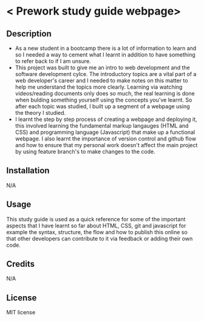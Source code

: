 # < Prework study guide webpage>

## Description

- As a new student in a bootcamp there is a lot of information to learn and so I needed a way to cement what I learnt in addition to have something to refer back to if I am unsure.
- This project was built to give me an intro to web development and the software development cylce. The introductory topics are a vital part of a web developer's career and I needed to make notes on this matter to help me understand the topics more clearly. Learning via watching videos/reading documents only does so much, the real learning is done when bulding something yourself using the concepts you've learnt. So after each topic was studied, I built up a segment of a webpage using the theory I studied.
- I learnt the step by step process of creating a webpage and deploying it, this involved learning the fundamental markup langauges (HTML and CSS) and programming language (Javascript) that make up a functional webpage. I also learnt the importance of version control and github flow and how to ensure that my personal work doesn't affect the main project by using feature branch's to make changes to the code. 


## Installation

N/A

## Usage

This study guide is used as a quick reference for some of the important aspects that I have learnt so far about HTML, CSS, git and javascript for example the syntax, structure, the flow and how to publish this online so that other developers can contribute to it via feedback or adding their own code.

## Credits

N/A

## License

MIT license
